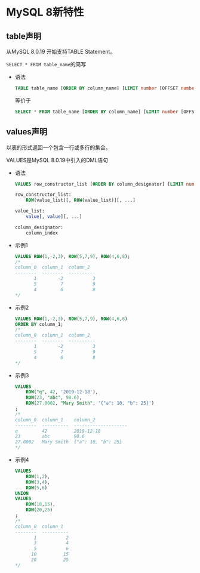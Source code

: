 MySQL 8新特性
==

## table声明
从MySQL 8.0.19 开始支持TABLE Statement。

`SELECT * FROM table_name`的简写

* 语法
    ```sql
    TABLE table_name [ORDER BY column_name] [LIMIT number [OFFSET number]]
    ```
    等价于
    ```sql
    SELECT * FROM table_name [ORDER BY column_name] [LIMIT number [OFFSET number]]
    ```
    
## values声明
以表的形式返回一个包含一行或多行的集合。

VALUES是MySQL 8.0.19中引入的DML语句


* 语法
    ```sql
    VALUES row_constructor_list [ORDER BY column_designator] [LIMIT number]
    
    row_constructor_list:
        ROW(value_list)[, ROW(value_list)][, ...]
    
    value_list:
        value[, value][, ...]
    
    column_designator:
        column_index
    ```

* 示例1
    ```sql
    VALUES ROW(1,-2,3), ROW(5,7,9), ROW(4,6,8);
    /*
    column_0  column_1  column_2  
    --------  --------  ----------
           1        -2           3
           5         7           9
           4         6           8
    */
    ```

* 示例2
    ```sql
    VALUES ROW(1,-2,3), ROW(5,7,9), ROW(4,6,8)
    ORDER BY column_1;
    /*
    column_0  column_1  column_2  
    --------  --------  ----------
           1        -2           3
           5         7           9
           4         6           8
    */
    ```

* 示例3
    ```sql
    VALUES 
        ROW("q", 42, '2019-12-18'),
        ROW(23, "abc", 98.6),
        ROW(27.0002, "Mary Smith", '{"a": 10, "b": 25}')
    ;
    /*
    column_0  column_1    column_2            
    --------  ----------  --------------------
    q         42          2019-12-18          
    23        abc         98.6                
    27.0002   Mary Smith  {"a": 10, "b": 25}  
    */
    ```

* 示例4
    ```sql
    VALUES 
        ROW(1,2), 
        ROW(3,4), 
        ROW(5,6)
    UNION 
    VALUES 
        ROW(10,15),
        ROW(20,25)
    ;
    /*
    column_0  column_1  
    --------  ----------
           1           2
           3           4
           5           6
          10          15
          20          25
    */
    ```